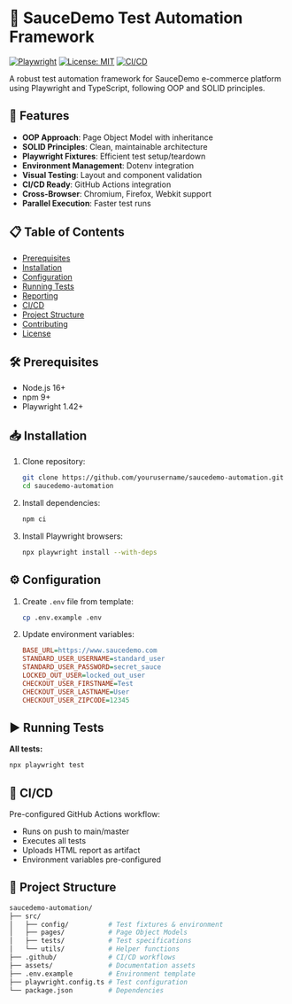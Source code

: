 # 🧪 SauceDemo Test Automation Framework

[![Playwright](https://img.shields.io/badge/Playwright-1.42.0-blue?logo=playwright)](https://playwright.dev)
[![License: MIT](https://img.shields.io/badge/License-MIT-yellow.svg)](https://opensource.org/licenses/MIT)
[![CI/CD](https://github.com/murillowelsi/saucedemo-automation/actions/workflows/playwright.yml/badge.svg)](https://github.com/murillowelsi/saucedemo-automation/actions/workflows/playwright.yml)

A robust test automation framework for SauceDemo e-commerce platform using Playwright and TypeScript, following OOP and SOLID principles.

## 🚀 Features

- **OOP Approach**: Page Object Model with inheritance
- **SOLID Principles**: Clean, maintainable architecture
- **Playwright Fixtures**: Efficient test setup/teardown
- **Environment Management**: Dotenv integration
- **Visual Testing**: Layout and component validation
- **CI/CD Ready**: GitHub Actions integration
- **Cross-Browser**: Chromium, Firefox, Webkit support
- **Parallel Execution**: Faster test runs

## 📋 Table of Contents

- [Prerequisites](#-prerequisites)
- [Installation](#-installation)
- [Configuration](#-configuration)
- [Running Tests](#-running-tests)
- [Reporting](#-reporting)
- [CI/CD](#-cicd)
- [Project Structure](#-project-structure)
- [Contributing](#-contributing)
- [License](#-license)

## 🛠️ Prerequisites

- Node.js 16+
- npm 9+
- Playwright 1.42+

## 📥 Installation

1. Clone repository:

   ```bash
   git clone https://github.com/yourusername/saucedemo-automation.git
   cd saucedemo-automation
   ```

2. Install dependencies:

   ```bash
   npm ci
   ```

3. Install Playwright browsers:

   ```bash
   npx playwright install --with-deps
   ```

## ⚙️ Configuration

1. Create `.env` file from template:

   ```bash
   cp .env.example .env
   ```

2. Update environment variables:

   ```ini
   BASE_URL=https://www.saucedemo.com
   STANDARD_USER_USERNAME=standard_user
   STANDARD_USER_PASSWORD=secret_sauce
   LOCKED_OUT_USER=locked_out_user
   CHECKOUT_USER_FIRSTNAME=Test
   CHECKOUT_USER_LASTNAME=User
   CHECKOUT_USER_ZIPCODE=12345
   ```

## ▶️ Running Tests

**All tests:**

```bash
npx playwright test
```

## 🔄 CI/CD

Pre-configured GitHub Actions workflow:

- Runs on push to main/master
- Executes all tests
- Uploads HTML report as artifact
- Environment variables pre-configured

## 📁 Project Structure

```bash
saucedemo-automation/
├── src/
│   ├── config/          # Test fixtures & environment
│   ├── pages/           # Page Object Models
│   ├── tests/           # Test specifications
│   └── utils/           # Helper functions
├── .github/             # CI/CD workflows
├── assets/              # Documentation assets
├── .env.example         # Environment template
├── playwright.config.ts # Test configuration
└── package.json         # Dependencies
```
